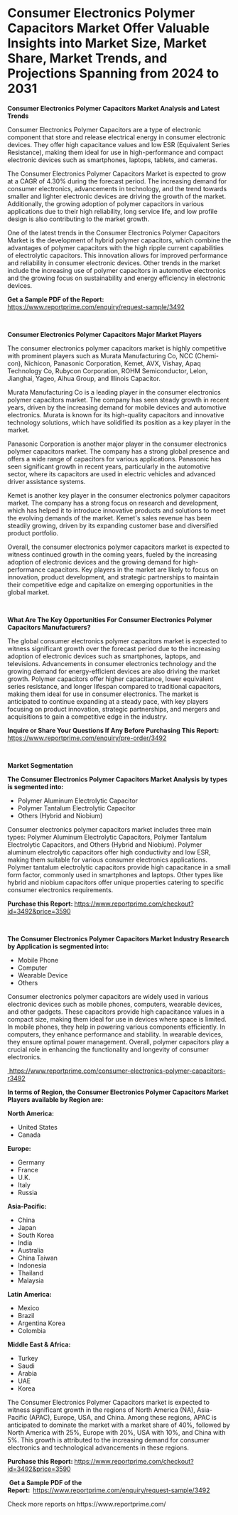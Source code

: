 <p><h1>Consumer Electronics Polymer Capacitors Market Offer Valuable Insights into Market Size, Market Share, Market Trends, and Projections Spanning from 2024 to 2031</h1></p><p><strong>Consumer Electronics Polymer Capacitors Market Analysis and Latest Trends</strong></p>
<p><p>Consumer Electronics Polymer Capacitors are a type of electronic component that store and release electrical energy in consumer electronic devices. They offer high capacitance values and low ESR (Equivalent Series Resistance), making them ideal for use in high-performance and compact electronic devices such as smartphones, laptops, tablets, and cameras.</p><p>The Consumer Electronics Polymer Capacitors Market is expected to grow at a CAGR of 4.30% during the forecast period. The increasing demand for consumer electronics, advancements in technology, and the trend towards smaller and lighter electronic devices are driving the growth of the market. Additionally, the growing adoption of polymer capacitors in various applications due to their high reliability, long service life, and low profile design is also contributing to the market growth.</p><p>One of the latest trends in the Consumer Electronics Polymer Capacitors Market is the development of hybrid polymer capacitors, which combine the advantages of polymer capacitors with the high ripple current capabilities of electrolytic capacitors. This innovation allows for improved performance and reliability in consumer electronic devices. Other trends in the market include the increasing use of polymer capacitors in automotive electronics and the growing focus on sustainability and energy efficiency in electronic devices.</p></p>
<p><strong>Get a Sample PDF of the Report:&nbsp;</strong> <a href="https://www.reportprime.com/enquiry/request-sample/3492">https://www.reportprime.com/enquiry/request-sample/3492</a></p>
<p>&nbsp;</p>
<p><strong>Consumer Electronics Polymer Capacitors Major Market Players</strong></p>
<p><p>The consumer electronics polymer capacitors market is highly competitive with prominent players such as Murata Manufacturing Co, NCC (Chemi-con), Nichicon, Panasonic Corporation, Kemet, AVX, Vishay, Apaq Technology Co, Rubycon Corporation, ROHM Semiconductor, Lelon, Jianghai, Yageo, Aihua Group, and Illinois Capacitor.</p><p>Murata Manufacturing Co is a leading player in the consumer electronics polymer capacitors market. The company has seen steady growth in recent years, driven by the increasing demand for mobile devices and automotive electronics. Murata is known for its high-quality capacitors and innovative technology solutions, which have solidified its position as a key player in the market.</p><p>Panasonic Corporation is another major player in the consumer electronics polymer capacitors market. The company has a strong global presence and offers a wide range of capacitors for various applications. Panasonic has seen significant growth in recent years, particularly in the automotive sector, where its capacitors are used in electric vehicles and advanced driver assistance systems.</p><p>Kemet is another key player in the consumer electronics polymer capacitors market. The company has a strong focus on research and development, which has helped it to introduce innovative products and solutions to meet the evolving demands of the market. Kemet's sales revenue has been steadily growing, driven by its expanding customer base and diversified product portfolio.</p><p>Overall, the consumer electronics polymer capacitors market is expected to witness continued growth in the coming years, fueled by the increasing adoption of electronic devices and the growing demand for high-performance capacitors. Key players in the market are likely to focus on innovation, product development, and strategic partnerships to maintain their competitive edge and capitalize on emerging opportunities in the global market.</p></p>
<p>&nbsp;</p>
<p><strong>What Are The Key Opportunities For Consumer Electronics Polymer Capacitors Manufacturers?</strong></p>
<p><p>The global consumer electronics polymer capacitors market is expected to witness significant growth over the forecast period due to the increasing adoption of electronic devices such as smartphones, laptops, and televisions. Advancements in consumer electronics technology and the growing demand for energy-efficient devices are also driving the market growth. Polymer capacitors offer higher capacitance, lower equivalent series resistance, and longer lifespan compared to traditional capacitors, making them ideal for use in consumer electronics. The market is anticipated to continue expanding at a steady pace, with key players focusing on product innovation, strategic partnerships, and mergers and acquisitions to gain a competitive edge in the industry.</p></p>
<p><strong>Inquire or Share Your Questions If Any Before Purchasing This Report:</strong> <a href="https://www.reportprime.com/enquiry/pre-order/3492">https://www.reportprime.com/enquiry/pre-order/3492</a></p>
<p>&nbsp;</p>
<p><strong>Market Segmentation</strong></p>
<p><strong>The Consumer Electronics Polymer Capacitors Market Analysis by types is segmented into:</strong></p>
<p><ul><li>Polymer Aluminum Electrolytic Capacitor</li><li>Polymer Tantalum Electrolytic Capacitor</li><li>Others (Hybrid and Niobium)</li></ul></p>
<p><p>Consumer electronics polymer capacitors market includes three main types: Polymer Aluminum Electrolytic Capacitors, Polymer Tantalum Electrolytic Capacitors, and Others (Hybrid and Niobium). Polymer aluminum electrolytic capacitors offer high conductivity and low ESR, making them suitable for various consumer electronics applications. Polymer tantalum electrolytic capacitors provide high capacitance in a small form factor, commonly used in smartphones and laptops. Other types like hybrid and niobium capacitors offer unique properties catering to specific consumer electronics requirements.</p></p>
<p><strong>Purchase this Report:&nbsp;</strong><a href="https://www.reportprime.com/checkout?id=3492&price=3590">https://www.reportprime.com/checkout?id=3492&price=3590</a></p>
<p>&nbsp;</p>
<p><strong>The Consumer Electronics Polymer Capacitors Market Industry Research by Application is segmented into:</strong></p>
<p><ul><li>Mobile Phone</li><li>Computer</li><li>Wearable Device</li><li>Others</li></ul></p>
<p><p>Consumer electronics polymer capacitors are widely used in various electronic devices such as mobile phones, computers, wearable devices, and other gadgets. These capacitors provide high capacitance values in a compact size, making them ideal for use in devices where space is limited. In mobile phones, they help in powering various components efficiently. In computers, they enhance performance and stability. In wearable devices, they ensure optimal power management. Overall, polymer capacitors play a crucial role in enhancing the functionality and longevity of consumer electronics.</p></p>
<p><a href="https://www.reportprime.com/consumer-electronics-polymer-capacitors-r3492">&nbsp;https://www.reportprime.com/consumer-electronics-polymer-capacitors-r3492</a></p>
<p><strong>In terms of Region, the Consumer Electronics Polymer Capacitors Market Players available by Region are:</strong></p>
<p>
    <p> <strong> North America: </strong>
        <ul>
            <li>United States</li>
            <li>Canada</li>
        </ul>
        </p> 
    <p> <strong> Europe: </strong>
        <ul>
            <li>Germany</li>
            <li>France</li>
            <li>U.K.</li>
            <li>Italy</li>
            <li>Russia</li>
        </ul>
        </p> 
    <p> <strong> Asia-Pacific: </strong>
        <ul>
            <li>China</li>
            <li>Japan</li>
            <li>South Korea</li>
            <li>India</li>
            <li>Australia</li>
            <li>China Taiwan</li>
            <li>Indonesia</li>
            <li>Thailand</li>
            <li>Malaysia</li>
        </ul>
        </p> 
    <p> <strong> Latin America: </strong>
        <ul>
            <li>Mexico</li>
            <li>Brazil</li>
            <li>Argentina Korea</li>
            <li>Colombia</li>
        </ul>
        </p> 
    <p> <strong> Middle East & Africa: </strong>
        <ul>
            <li>Turkey</li>
            <li>Saudi</li>
            <li>Arabia</li>
            <li>UAE</li>
            <li>Korea</li>
        </ul>
    </p>
    </p>
<p><p>The Consumer Electronics Polymer Capacitors market is expected to witness significant growth in the regions of North America (NA), Asia-Pacific (APAC), Europe, USA, and China. Among these regions, APAC is anticipated to dominate the market with a market share of 40%, followed by North America with 25%, Europe with 20%, USA with 10%, and China with 5%. This growth is attributed to the increasing demand for consumer electronics and technological advancements in these regions.</p></p>
<p><strong>Purchase this Report: </strong><a href="https://www.reportprime.com/checkout?id=3492&price=3590">https://www.reportprime.com/checkout?id=3492&price=3590</a></p>
<p>&nbsp;<strong>Get a Sample PDF of the Report:&nbsp;&nbsp;</strong><a href="https://www.reportprime.com/enquiry/request-sample/3492">https://www.reportprime.com/enquiry/request-sample/3492</a></p>
<p><strong></strong></p>
<p>Check more reports on https://www.reportprime.com/</p>